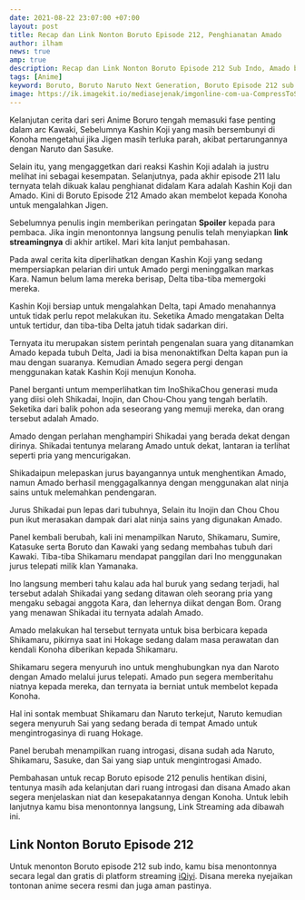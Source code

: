 ```yaml
---
date: 2021-08-22 23:07:00 +07:00
layout: post
title: Recap dan Link Nonton Boruto Episode 212, Penghianatan Amado
author: ilham
news: true
amp: true
description: Recap dan Link Nonton Boruto Episode 212 Sub Indo, Amado berhianat ke konoha untuk melawan Jigen.
tags: [Anime]
keyword: Boruto, Boruto Naruto Next Generation, Boruto Episode 212 sub indo, Naruto, Shikamaru, Amado, Kashin Koji, Sasuke
image: https://ik.imagekit.io/mediasejenak/imgonline-com-ua-CompressToSize-RBopBG7gUj_T7wAxtJg2.jpg
---
```

Kelanjutan cerita dari seri Anime Boruro tengah memasuki fase penting dalam arc Kawaki, Sebelumnya Kashin Koji yang masih bersembunyi di Konoha mengetahui jika Jigen masih terluka parah, akibat pertarungannya dengan Naruto dan Sasuke.

Selain itu, yang mengaggetkan dari reaksi Kashin Koji adalah ia justru melihat ini sebagai kesempatan. Selanjutnya, pada akhir episode 211 lalu ternyata telah dikuak kalau penghianat didalam Kara adalah Kashin Koji dan Amado. Kini di Boruto Episode 212 Amado akan membelot kepada Konoha untuk mengalahkan Jigen.

Sebelumnya penulis ingin memberikan peringatan <b>Spoiler</b> kepada para pembaca. Jika ingin menontonnya langsung penulis telah menyiapkan <b>link streamingnya</b> di akhir artikel. Mari kita lanjut pembahasan.

Pada awal cerita kita diperlihatkan dengan Kashin Koji yang sedang mempersiapkan pelarian diri untuk Amado pergi meninggalkan markas Kara. Namun belum lama mereka berisap, Delta tiba-tiba memergoki mereka.

Kashin Koji bersiap untuk mengalahkan Delta, tapi Amado menahannya untuk tidak perlu repot melakukan itu. Seketika Amado mengatakan Delta untuk tertidur, dan tiba-tiba Delta jatuh tidak sadarkan diri.

Ternyata itu merupakan sistem perintah pengenalan suara yang ditanamkan Amado kepada tubuh Delta, Jadi ia bisa menonaktifkan Delta kapan pun ia mau dengan suaranya. Kemudian Amado segera pergi dengan menggunakan katak Kashin Koji menujun Konoha.

Panel berganti untum memperlihatkan tim InoShikaChou generasi muda yang diisi oleh Shikadai, Inojin, dan Chou-Chou yang tengah berlatih. Seketika dari balik pohon ada seseorang yang memuji mereka, dan orang tersebut adalah Amado.

Amado dengan perlahan menghampiri Shikadai yang berada dekat dengan dirinya. Shikadai tentunya melarang Amado untuk dekat, lantaran ia terlihat seperti pria yang mencurigakan.

Shikadaipun melepaskan jurus bayangannya untuk menghentikan Amado, namun Amado berhasil menggagalkannya dengan menggunakan alat ninja sains untuk melemahkan pendengaran.

Jurus Shikadai pun lepas dari tubuhnya, Selain itu Inojin dan Chou Chou pun ikut merasakan dampak dari alat ninja sains yang digunakan Amado.

Panel kembali berubah, kali ini menampilkan Naruto, Shikamaru, Sumire, Katasuke serta Boruto dan Kawaki yang sedang membahas tubuh dari Kawaki. Tiba-tiba Shikamaru mendapat panggilan dari Ino menggunakan jurus telepati milik klan Yamanaka.

Ino langsung memberi tahu kalau ada hal buruk yang sedang terjadi, hal tersebut adalah Shikadai yang sedang ditawan oleh seorang pria yang mengaku sebagai anggota Kara, dan lehernya diikat dengan Bom. Orang yang menawan Shikadai itu ternyata adalah Amado.

Amado melakukan hal tersebut ternyata untuk bisa berbicara kepada Shikamaru, pikirnya saat ini Hokage sedang dalam masa perawatan dan kendali Konoha diberikan kepada Shikamaru.

Shikamaru segera menyuruh ino untuk menghubungkan nya dan Naroto dengan Amado melalui jurus telepati. Amado pun segera memberitahu niatnya kepada mereka, dan ternyata ia berniat untuk membelot kepada Konoha.

Hal ini sontak membuat Shikamaru dan Naruto terkejut, Naruto kemudian segera menyuruh Sai yang sedang berada di tempat Amado untuk mengintrogasinya di ruang Hokage.

Panel berubah menampilkan ruang introgasi, disana sudah ada Naruto, Shikamaru, Sasuke, dan Sai yang siap untuk mengintrogasi Amado.

Pembahasan untuk recap Boruto episode 212 penulis hentikan disini, tentunya masih ada kelanjutan dari ruang introgasi dan disana Amado akan segera menjelaskan niat dan kesepakatannya dengan Konoha. Untuk lebih lanjutnya kamu bisa menontonnya langsung, Link Streaming ada dibawah ini.

## Link Nonton Boruto Episode 212

Untuk menonton Boruto episode 212 sub indo, kamu bisa menontonnya secara legal dan gratis di platform streaming <a href="https://www.iq.com/play/boruto-naruto-next-generations--episod-212-1cd4btqjm3o" rel="nofollow" target="_blank">iQiyi</a>. Disana mereka nyejaikan tontonan anime secera resmi dan juga aman pastinya.
